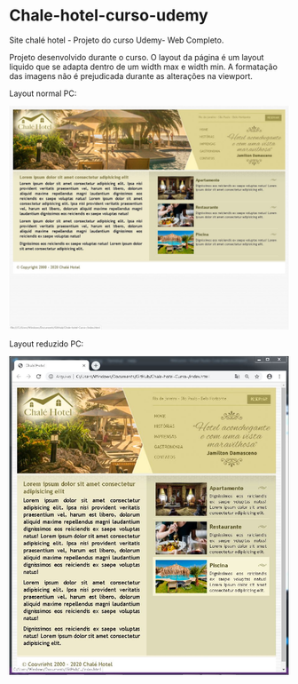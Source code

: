# Chale-hotel-curso-udemy
Site chalé hotel - Projeto do curso Udemy- Web Completo.

Projeto desenvolvido durante o curso. O layout da página é um layout liquido que se adapta dentro de um width max e width min. A formatação das imagens não é prejudicada durante as alterações na viewport. 

Layout normal PC:

<img src="https://github.com/NewZaqueu/Chale-hotel-Curso-/blob/master/index.JPG">

Layout reduzido PC:

<img src="https://github.com/NewZaqueu/Chale-hotel-Curso-/blob/master/index2.JPG">

